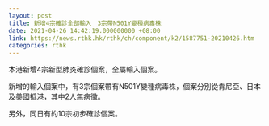 ```yaml
---
layout: post
title: 新增4宗確診全部輸入　3宗帶N501Y變種病毒株
date: 2021-04-26 14:42:19.000000000 +08:00
link: https://news.rthk.hk/rthk/ch/component/k2/1587751-20210426.htm
categories: rthk
---
```


本港新增4宗新型肺炎確診個案，全屬輸入個案。

新增的輸入個案中，有3宗個案帶有N501Y變種病毒株，個案分別從肯尼亞、日本及美國抵港，其中2人無病徵。

另外，同日有約10宗初步確診個案。
